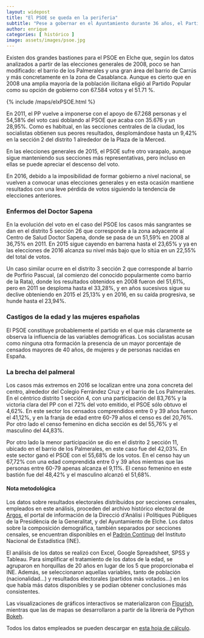 ```yaml
---
layout: widepost
title: "El PSOE se queda en la periferia"
subtitle: "Pese a gobernar en el Ayuntamiento durante 36 años, el Partido Socialista sólo conserva parte de su fuerza en Carrús y Los Palmerales"
author: enrique 
categories: [ histórico ]
image: assets/images/psoe.jpg
---
```

Existen dos grandes bastiones para el PSOE en Elche que, según los datos analizados a partir de las elecciones generales de 2008, poco se han modificado: el barrio de los Palmerales y una gran área del barrio de Carrús y más concretamente en la zona de Casablanca. Aunque es cierto que en 2008 una amplia mayoría de la población ilicitana eligió al Partido Popular como su opción de gobierno con 67.584 votos y el 51.71 %. 

{% include /maps/elxPSOE.html %}

En 2011, el PP vuelve a imponerse con el apoyo de 67.268 personas y el 54,58% del voto casi doblando al PSOE que acaba con 35.676 y un 28,95%. Como es habitual, en las secciones centrales de la ciudad, los socialistas obtienen sus peores resultados, desplomándose hasta un 9,42% en la sección 2 del distrito 1 alrededor de la Plaza de la Merced. 

En las elecciones generales de 2015, el PSOE sufre otro varapalo, aunque sigue manteniendo sus secciones más representativas, pero incluso en ellas se puede apreciar el descenso del voto. 

En 2016, debido a la imposibilidad de formar gobierno a nivel nacional, se vuelven a convocar unas elecciones generales y en esta ocasión mantiene resultados con una leve pérdida de votos siguiendo la tendencia de elecciones anteriores.

### Enfermos del Doctor Sapena

<div class="flourish-embed flourish-slope chart" data-src="visualisation/296745"></div><script src="https://public.flourish.studio/resources/embed.js"></script>

En la evolución del voto en el caso del PSOE los casos más sangrantes se dan en el distrito 5 sección 26 que corresponde a la zona adyacente al Centro de Salud Doctor Sapena, donde se pasa de un 51,59% en 2008 al 36,75% en 2011. En 2015 sigue cayendo en barrena hasta el 23,65% y ya en las elecciones de 2016 alcanza su nivel más bajo que lo sitúa en un 22,55% del total de votos.

Un caso similar ocurre en el distrito 3 sección 2 que corresponde al barrio de Porfirio Pascual, (al comienzo del conocido popularmente como barrio de la Rata), donde los resultados obtenidos en 2008 fueron del 51,61%, pero en 2011 se desploma hasta el 33,28%, y en años sucesivos sigue su declive obteniendo en 2015 el 25,13% y en 2016, en su caída progresiva, se hunde hasta el 23,94%.

### Castigos de la edad y las mujeres españolas

<div class="flourish-embed flourish-scatter plot" data-src="visualisation/299596"></div><script src="https://public.flourish.studio/resources/embed.js"></script>

El PSOE constituye probablemente el partido en el que más claramente se observa la influencia de las variables demográficas. Los socialistas acusan como ninguna otra formación la presencia de un mayor porcentaje de censados mayores de 40 años, de mujeres y de personas nacidas en España.

### La brecha del palmeral

<div class="flourish-embed flourish-scatter plot" data-src="visualisation/296748"></div><script src="https://public.flourish.studio/resources/embed.js"></script>

Los casos más extremos en 2016 se localizan entre una zona concreta del centro, alrededor del Colegio Ferrández Cruz y el barrio de Los Palmerales. En el céntrico distrito 1 sección 4, con una participación del 83,76% y la victoria clara del PP con el 72% del voto emitido, el PSOE sólo obtuvo el 4,62%. En este sector los censados comprendidos entre 0 y 39 años fueron el 41,12%, y en la franja de edad entre 60-79 años el censo es del  20,76%. Por otro lado el censo femenino en dicha sección es del 55,76% y el masculino del 44,83%. 

Por otro lado la menor participación se dio en el distrito 2 sección 11, ubicado en el barrio de los Palmerales, en este caso fue del 42,03%. En este sector ganó el PSOE con el 55,68% de los votos. En el censo hay un 67,72% con una edad comprendida entre 0 y 39 años mientras que las personas entre 60-79 apenas alcanza el 9,11%. El censo femenino en este bastión fue del 48,42% y el masculino alcanzó el 51,68%.

<div class="alert alert-secondary" role="alert">
  <h4 class="alert-heading">Nota metodológica</h4>
  <p>Los datos sobre resultados electorales distribuidos por secciones censales, empleados en este análisis, proceden del archivo histórico electoral de <a href="http://www.argos.gva.es/ahe/val/buscaEleccionesV.html">Argos</a>, el portal de información de la Direcció d'Anàlisi i Polítiques Públiques de la Presidència de la Generalitat, y del Ayuntamiento de Elche. Los datos sobre la composición demográfica, también separados por secciones censales, se encuentran disponibles en el <a href="http://www.ine.es/dyngs/INEbase/es/operacion.htm?c=Estadistica_C&cid=1254736177012&menu=resultados&idp=1254734710990">Padrón Continuo</a> del Instituto Nacional de Estadística (INE).</p>
  <p>El análisis de los datos se realizó con Excel, Google Spreadsheet, SPSS y Tableau. Para simplificar el tratamiento de los datos de la edad, se agruparon en horquillas de 20 años en lugar de los 5 que proporcionaba el INE. Además, se seleccionaron aquellas variables, tanto de población (nacionalidad…) y resultados electorales (partidos más votados…) en los que había más datos disponibles y se podían obtener conclusiones más consistentes.</p>
  <p>Las visualizaciones de gráficos interactivos se materializaron con <a href="https://flourish.studio/">Flourish</a>, mientras que las de mapas se desarrollaron a partir de la librería de Python <a href="https://bokeh.pydata.org/en/latest/">Bokeh</a>.</p> 
  <p>Todos los datos empleados se pueden descargar en <a href="https://docs.google.com/spreadsheets/d/1Tde3VYKVakCl2x8WzAm3xa9zMZvSS9LPbvzO9r6_Oco/edit?usp=sharing">esta hoja de cálculo</a>.</p>
</div>